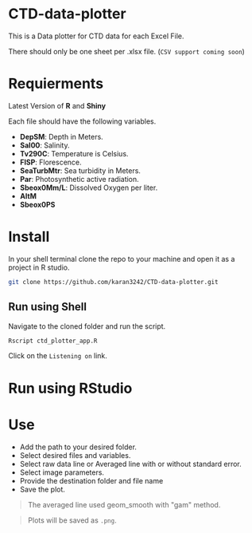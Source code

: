 # CTD-data-plotter

This is a Data plotter for CTD data for each Excel File.

There should only be one sheet per .xlsx file. (`CSV support coming soon`)

# Requierments

Latest Version of **R** and **Shiny**

Each file should have the following variables.

-   **DepSM**: Depth in Meters.
-   **Sal00**: Salinity.
-   **Tv290C**: Temperature is Celsius.
-   **FlSP**: Florescence.
-   **SeaTurbMtr**: Sea turbidity in Meters.
-   **Par**: Photosynthetic active radiation.
-   **Sbeox0Mm/L**: Dissolved Oxygen per liter.
-   **AltM**
-   **Sbeox0PS**

# Install

In your shell terminal clone the repo to your machine and open it as a project in R studio.

``` sh
git clone https://github.com/karan3242/CTD-data-plotter.git
```

## Run using Shell

Navigate to the cloned folder and run the script.

``` sh
Rscript ctd_plotter_app.R
```

Click on the `Listening on` link.

# Run using RStudio

# Use

- Add the path to your desired folder.
- Select desired files and variables.
- Select raw data line or Averaged line with or without standard error.
- Select image parameters.
- Provide the destination folder and file name
- Save the plot.

> The averaged line used geom_smooth with "gam" method.

> Plots will be saved as `.png`.
